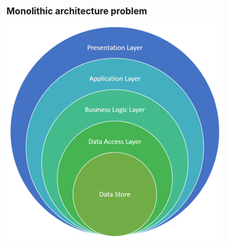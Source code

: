 ## Monolithic architecture problem

![Monolithic architecture problem](./content/patterns/architectural/monolithic/monolithic.png)
